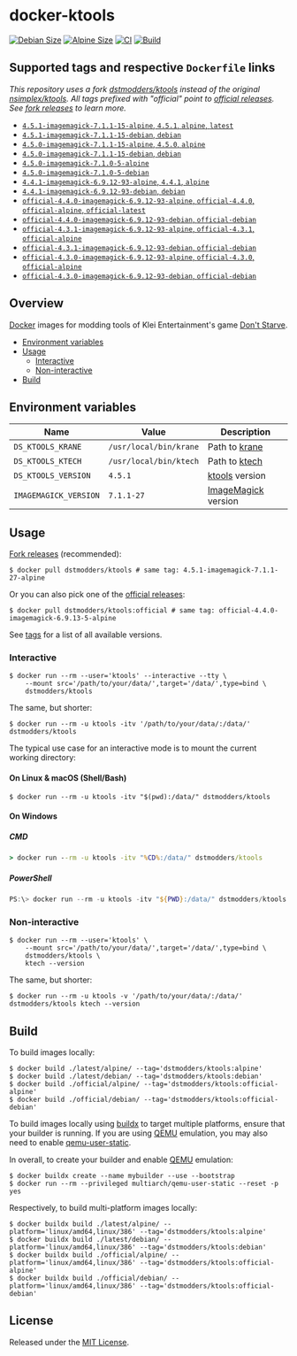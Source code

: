 # docker-ktools

[![Debian Size]](https://hub.docker.com/r/dstmodders/ktools)
[![Alpine Size]](https://hub.docker.com/r/dstmodders/ktools)
[![CI]](https://github.com/dstmodders/docker-ktools/actions/workflows/ci.yml)
[![Build]](https://github.com/dstmodders/docker-ktools/actions/workflows/build.yml)

## Supported tags and respective `Dockerfile` links

_This repository uses a fork [dstmodders/ktools] instead of the original
[nsimplex/ktools]. All tags prefixed with "official" point to [official
releases]. See [fork releases] to learn more._

- [`4.5.1-imagemagick-7.1.1-15-alpine`, `4.5.1`, `alpine`, `latest`](https://github.com/dstmodders/docker-ktools/blob/8987da55831754b9ed8b877181eabf6caa92f89a/latest/alpine/Dockerfile)
- [`4.5.1-imagemagick-7.1.1-15-debian`, `debian`](https://github.com/dstmodders/docker-ktools/blob/8987da55831754b9ed8b877181eabf6caa92f89a/latest/debian/Dockerfile)
- [`4.5.0-imagemagick-7.1.1-15-alpine`, `4.5.0`, `alpine`](https://github.com/dstmodders/docker-ktools/blob/8987da55831754b9ed8b877181eabf6caa92f89a/latest/alpine/Dockerfile)
- [`4.5.0-imagemagick-7.1.1-15-debian`, `debian`](https://github.com/dstmodders/docker-ktools/blob/8987da55831754b9ed8b877181eabf6caa92f89a/latest/debian/Dockerfile)
- [`4.5.0-imagemagick-7.1.0-5-alpine`](https://github.com/dstmodders/docker-ktools/blob/ef2d40c3fc2e675ca492371e0e539f13449a1846/latest/alpine/Dockerfile)
- [`4.5.0-imagemagick-7.1.0-5-debian`](https://github.com/dstmodders/docker-ktools/blob/ef2d40c3fc2e675ca492371e0e539f13449a1846/latest/debian/Dockerfile)
- [`4.4.1-imagemagick-6.9.12-93-alpine`, `4.4.1`, `alpine`](https://github.com/dstmodders/docker-ktools/blob/8987da55831754b9ed8b877181eabf6caa92f89a/latest/alpine/Dockerfile)
- [`4.4.1-imagemagick-6.9.12-93-debian`, `debian`](https://github.com/dstmodders/docker-ktools/blob/8987da55831754b9ed8b877181eabf6caa92f89a/latest/debian/Dockerfile)
- [`official-4.4.0-imagemagick-6.9.12-93-alpine`, `official-4.4.0`, `official-alpine`, `official-latest`](https://github.com/dstmodders/docker-ktools/blob/8987da55831754b9ed8b877181eabf6caa92f89a/official/alpine/Dockerfile)
- [`official-4.4.0-imagemagick-6.9.12-93-debian`, `official-debian`](https://github.com/dstmodders/docker-ktools/blob/8987da55831754b9ed8b877181eabf6caa92f89a/official/debian/Dockerfile)
- [`official-4.3.1-imagemagick-6.9.12-93-alpine`, `official-4.3.1`, `official-alpine`](https://github.com/dstmodders/docker-ktools/blob/8987da55831754b9ed8b877181eabf6caa92f89a/official/alpine/Dockerfile)
- [`official-4.3.1-imagemagick-6.9.12-93-debian`, `official-debian`](https://github.com/dstmodders/docker-ktools/blob/8987da55831754b9ed8b877181eabf6caa92f89a/official/debian/Dockerfile)
- [`official-4.3.0-imagemagick-6.9.12-93-alpine`, `official-4.3.0`, `official-alpine`](https://github.com/dstmodders/docker-ktools/blob/8987da55831754b9ed8b877181eabf6caa92f89a/official/alpine/Dockerfile)
- [`official-4.3.0-imagemagick-6.9.12-93-debian`, `official-debian`](https://github.com/dstmodders/docker-ktools/blob/8987da55831754b9ed8b877181eabf6caa92f89a/official/debian/Dockerfile)

## Overview

[Docker] images for modding tools of Klei Entertainment's game
[Don't Starve].

- [Environment variables](#environment-variables)
- [Usage](#usage)
  - [Interactive](#interactive)
  - [Non-interactive](#non-interactive)
- [Build](#build)

## Environment variables

| Name                  | Value                  | Description           |
| --------------------- | ---------------------- | --------------------- |
| `DS_KTOOLS_KRANE`     | `/usr/local/bin/krane` | Path to [krane]       |
| `DS_KTOOLS_KTECH`     | `/usr/local/bin/ktech` | Path to [ktech]       |
| `DS_KTOOLS_VERSION`   | `4.5.1`                | [ktools] version      |
| `IMAGEMAGICK_VERSION` | `7.1.1-27`             | [ImageMagick] version |

## Usage

[Fork releases] (recommended):

```shell
$ docker pull dstmodders/ktools # same tag: 4.5.1-imagemagick-7.1.1-27-alpine
```

Or you can also pick one of the [official releases]:

```shell
$ docker pull dstmodders/ktools:official # same tag: official-4.4.0-imagemagick-6.9.13-5-alpine
```

See [tags] for a list of all available versions.

### Interactive

```shell
$ docker run --rm --user='ktools' --interactive --tty \
    --mount src='/path/to/your/data/',target='/data/',type=bind \
    dstmodders/ktools
```

The same, but shorter:

```shell
$ docker run --rm -u ktools -itv '/path/to/your/data/:/data/' dstmodders/ktools
```

The typical use case for an interactive mode is to mount the current working
directory:

#### On Linux & macOS (Shell/Bash)

```shell
$ docker run --rm -u ktools -itv "$(pwd):/data/" dstmodders/ktools
```

#### On Windows

##### CMD

```cmd
> docker run --rm -u ktools -itv "%CD%:/data/" dstmodders/ktools
```

##### PowerShell

```powershell
PS:\> docker run --rm -u ktools -itv "${PWD}:/data/" dstmodders/ktools
```

### Non-interactive

```shell
$ docker run --rm --user='ktools' \
    --mount src='/path/to/your/data/',target='/data/',type=bind \
    dstmodders/ktools \
    ktech --version
```

The same, but shorter:

```shell
$ docker run --rm -u ktools -v '/path/to/your/data/:/data/' dstmodders/ktools ktech --version
```

## Build

To build images locally:

```shell
$ docker build ./latest/alpine/ --tag='dstmodders/ktools:alpine'
$ docker build ./latest/debian/ --tag='dstmodders/ktools:debian'
$ docker build ./official/alpine/ --tag='dstmodders/ktools:official-alpine'
$ docker build ./official/debian/ --tag='dstmodders/ktools:official-debian'
```

To build images locally using [buildx] to target multiple platforms, ensure that
your builder is running. If you are using [QEMU] emulation, you may also need to
enable [qemu-user-static].

In overall, to create your builder and enable [QEMU] emulation:

```shell
$ docker buildx create --name mybuilder --use --bootstrap
$ docker run --rm --privileged multiarch/qemu-user-static --reset -p yes
```

Respectively, to build multi-platform images locally:

```shell
$ docker buildx build ./latest/alpine/ --platform='linux/amd64,linux/386' --tag='dstmodders/ktools:alpine'
$ docker buildx build ./latest/debian/ --platform='linux/amd64,linux/386' --tag='dstmodders/ktools:debian'
$ docker buildx build ./official/alpine/ --platform='linux/amd64,linux/386' --tag='dstmodders/ktools:official-alpine'
$ docker buildx build ./official/debian/ --platform='linux/amd64,linux/386' --tag='dstmodders/ktools:official-debian'
```

## License

Released under the [MIT License](https://opensource.org/licenses/MIT).

[@nsimplex]: https://github.com/nsimplex
[alpine size]: https://img.shields.io/docker/image-size/dstmodders/ktools/alpine?label=alpine%20size&logo=docker
[build]: https://img.shields.io/github/actions/workflow/status/dstmodders/docker-ktools/build.yml?branch=main&label=build&logo=github
[buildx]: https://github.com/docker/buildx
[ci]: https://img.shields.io/github/actions/workflow/status/dstmodders/docker-ktools/ci.yml?branch=main&label=ci&logo=github
[debian size]: https://img.shields.io/docker/image-size/dstmodders/ktools/debian?label=debian%20size&logo=docker
[docker]: https://www.docker.com/
[don't starve]: https://www.klei.com/games/dont-starve
[dstmodders/ktools]: https://github.com/dstmodders/ktools
[fork releases]: https://github.com/dstmodders/ktools/releases
[gcc]: https://gcc.gnu.org/
[imagemagick]: https://imagemagick.org/index.php
[krane]: https://github.com/nsimplex/ktools#krane
[ktech]: https://github.com/nsimplex/ktools#ktech
[ktools]: https://github.com/nsimplex/ktools
[latest state]: https://github.com/nsimplex/ktools/tree/a1d1362bdb2b9aa9146d7177fbf0e351eab414ba
[nsimplex/ktools]: https://github.com/nsimplex/ktools
[official releases]: https://github.com/nsimplex/ktools/releases
[official]: https://github.com/nsimplex/ktools/releases
[qemu-user-static]: https://github.com/multiarch/qemu-user-static
[qemu]: https://www.qemu.org/
[tags]: https://hub.docker.com/r/dstmodders/ktools/tags
[v4.4.0]: https://github.com/dstmodders/ktools/releases/tag/4.4.0
[v4.4.1]: https://github.com/dstmodders/ktools/releases/tag/v4.4.1
